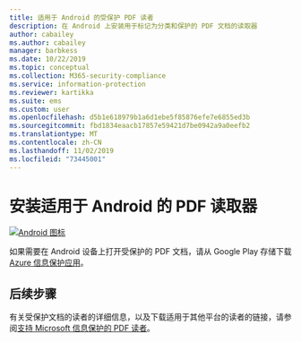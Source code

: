 ```yaml
---
title: 适用于 Android 的受保护 PDF 读者
description: 在 Android 上安装用于标记为分类和保护的 PDF 文档的读取器
author: cabailey
ms.author: cabailey
manager: barbkess
ms.date: 10/22/2019
ms.topic: conceptual
ms.collection: M365-security-compliance
ms.service: information-protection
ms.reviewer: kartikka
ms.suite: ems
ms.custom: user
ms.openlocfilehash: d5b1e618979b1a6d1ebe5f85876efe7e6855ed3b
ms.sourcegitcommit: fbd1834eaacb17857e59421d7be0942a9a0eefb2
ms.translationtype: MT
ms.contentlocale: zh-CN
ms.lasthandoff: 11/02/2019
ms.locfileid: "73445001"
---
```

# <a name="install-a-pdf-reader-for-android"></a>安装适用于 Android 的 PDF 读取器

[![Android 图标](../media/develop/android-icon.png)](https://go.microsoft.com/fwlink/?LinkId=325340)

如果需要在 Android 设备上打开受保护的 PDF 文档，请从 Google Play 存储下载[Azure 信息保护应用](https://go.microsoft.com/fwlink/?LinkId=325340)。

## <a name="next-steps"></a>后续步骤

有关受保护文档的读者的详细信息，以及下载适用于其他平台的读者的链接，请参阅[支持 Microsoft 信息保护的 PDF 读者](protected-pdf-readers.md)。

